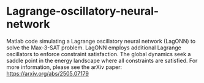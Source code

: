 # Lagrange-oscillatory-neural-network
Matlab code simulating a Lagrange oscillatory neural network (LagONN) to solve the Max-3-SAT problem.
LagONN employs additional Lagrange oscillators to enforce constraint satisfaction. The global dynamics seek a saddle point in the energy landscape where all constraints are satisfied.
For more information, please see the arXiv paper:
https://arxiv.org/abs/2505.07179
